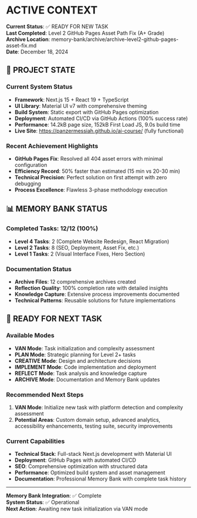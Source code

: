 # ACTIVE CONTEXT

**Current Status**: ✅ READY FOR NEW TASK  
**Last Completed**: Level 2 GitHub Pages Asset Path Fix (A+ Grade)  
**Archive Location**: memory-bank/archive/archive-level2-github-pages-asset-fix.md  
**Date**: December 18, 2024

## 🎯 **PROJECT STATE**

### Current System Status
- **Framework**: Next.js 15 + React 19 + TypeScript
- **UI Library**: Material UI v7 with comprehensive theming
- **Build System**: Static export with GitHub Pages optimization
- **Deployment**: Automated CI/CD via GitHub Actions (100% success rate)
- **Performance**: 14.2kB page size, 152kB First Load JS, 9.0s build time
- **Live Site**: https://panzermessiah.github.io/ai-course/ (fully functional)

### Recent Achievement Highlights
- **GitHub Pages Fix**: Resolved all 404 asset errors with minimal configuration
- **Efficiency Record**: 50% faster than estimated (15 min vs 20-30 min)
- **Technical Precision**: Perfect solution on first attempt with zero debugging
- **Process Excellence**: Flawless 3-phase methodology execution

## 📊 **MEMORY BANK STATUS**

### Completed Tasks: 12/12 (100%)
- **Level 4 Tasks**: 2 (Complete Website Redesign, React Migration)
- **Level 2 Tasks**: 8 (SEO, Deployment, Asset Fix, etc.)
- **Level 1 Tasks**: 2 (Visual Interface Fixes, Hero Section)

### Documentation Status
- **Archive Files**: 12 comprehensive archives created
- **Reflection Quality**: 100% completion rate with detailed insights
- **Knowledge Capture**: Extensive process improvements documented
- **Technical Patterns**: Reusable solutions for future implementations

## 🚀 **READY FOR NEXT TASK**

### Available Modes
- **VAN Mode**: Task initialization and complexity assessment
- **PLAN Mode**: Strategic planning for Level 2+ tasks
- **CREATIVE Mode**: Design and architecture decisions
- **IMPLEMENT Mode**: Code implementation and deployment
- **REFLECT Mode**: Task analysis and knowledge capture
- **ARCHIVE Mode**: Documentation and Memory Bank updates

### Recommended Next Steps
1. **VAN Mode**: Initialize new task with platform detection and complexity assessment
2. **Potential Areas**: Custom domain setup, advanced analytics, accessibility enhancements, testing suite, security improvements

### Current Capabilities
- **Technical Stack**: Full-stack Next.js development with Material UI
- **Deployment**: GitHub Pages with automated CI/CD
- **SEO**: Comprehensive optimization with structured data
- **Performance**: Optimized build system and asset management
- **Documentation**: Professional Memory Bank with complete task history

---

**Memory Bank Integration**: ✅ Complete  
**System Status**: ✅ Operational  
**Next Action**: Awaiting new task initialization via VAN mode